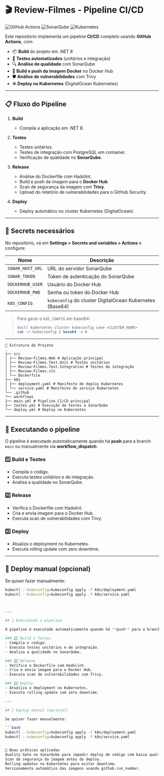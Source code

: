 # 🎬 Review-Filmes - Pipeline CI/CD

![GitHub Actions](https://img.shields.io/github/actions/workflow/status/cleitonbarbosa21/review-filmes/main.yml?branch=main&label=CI/CD)
![SonarQube](https://img.shields.io/badge/Code%20Quality-SonarQube-blue)
![Kubernetes](https://img.shields.io/badge/Deploy-Kubernetes-blue)

Este repositório implementa um pipeline **CI/CD** completo usando **GitHub Actions**, com:

- 📦 **Build** do projeto em .NET 8
- 🧪 **Testes automatizados** (unitários e integração)
- 🔍 **Análise de qualidade** com SonarQube
- 🐳 **Build e push da imagem Docker** no Docker Hub
- 🛡️ **Análise de vulnerabilidades** com Trivy
- ☸️ **Deploy no Kubernetes** (DigitalOcean Kubernetes)

---

## 📋 Fluxo do Pipeline

1. **Build**
   - Compila a aplicação em .NET 8.

2. **Testes**
   - Testes unitários.
   - Testes de integração com PostgreSQL em container.
   - Verificação de qualidade no **SonarQube**.

3. **Release**
   - Análise do Dockerfile com Hadolint.
   - Build e push da imagem para o **Docker Hub**.
   - Scan de segurança da imagem com **Trivy**.
   - Upload do relatório de vulnerabilidades para o GitHub Security.

4. **Deploy**
   - Deploy automático no cluster Kubernetes (DigitalOcean).

---

## 🔑 Secrets necessários

No repositório, vá em **Settings > Secrets and variables > Actions** e configure:

| Nome              | Descrição                                                    |
|-------------------|--------------------------------------------------------------|
| `SONAR_HOST_URL`  | URL do servidor SonarQube                                     |
| `SONAR_TOKEN`     | Token de autenticação do SonarQube                            |
| `DOCKERHUB_USER`  | Usuário do Docker Hub                                         |
| `DOCKERHUB_PWD`   | Senha ou token do Docker Hub                                  |
| `K8S_CONFIG`      | `kubeconfig` do cluster DigitalOcean Kubernetes (Base64)      |

> Para gerar o `K8S_CONFIG` em base64:  
> ```bash
> doctl kubernetes cluster kubeconfig save <CLUSTER_NAME>
> cat ~/.kube/config | base64 -w 0
> ```

---

```text
📂 Estrutura do Projeto
.
├── src
│ ├── Review-Filmes.Web # Aplicação principal
│ ├── Review-Filmes.Test.Unit # Testes unitários
│ ├── Review-Filmes.Test.Integration # Testes de integração
│ ├── Review-Filmes.sln
│ └── Dockerfile
├── k8s
│ ├── deployment.yaml # Manifesto de deploy Kubernetes
│ └── service.yaml # Manifesto de serviço Kubernetes
└── .github
└── workflows
├── main.yml # Pipeline CI/CD principal
├── testes.yml # Execução de testes e SonarQube
└── deploy.yml # Deploy no Kubernetes
```


---

## 🚀 Executando o pipeline

O pipeline é executado automaticamente quando há **push** para a branch `main` ou manualmente via **workflow_dispatch**.

### 1️⃣ Build e Testes
- Compila o código.
- Executa testes unitários e de integração.
- Analisa a qualidade no SonarQube.

### 2️⃣ Release
- Verifica o Dockerfile com Hadolint.
- Cria e envia imagem para o Docker Hub.
- Executa scan de vulnerabilidades com Trivy.

### 3️⃣ Deploy
- Atualiza o deployment no Kubernetes.
- Executa rolling update com zero downtime.

---

## 🐳 Deploy manual (opcional)

Se quiser fazer manualmente:

```bash
kubectl --kubeconfig=kubeconfig apply -f k8s/deployment.yaml
kubectl --kubeconfig=kubeconfig apply -f k8s/service.yaml



---

## 🚀 Executando o pipeline

O pipeline é executado automaticamente quando há **push** para a branch `main` ou manualmente via **workflow_dispatch**.

### 1️⃣ Build e Testes
- Compila o código.
- Executa testes unitários e de integração.
- Analisa a qualidade no SonarQube.

### 2️⃣ Release
- Verifica o Dockerfile com Hadolint.
- Cria e envia imagem para o Docker Hub.
- Executa scan de vulnerabilidades com Trivy.

### 3️⃣ Deploy
- Atualiza o deployment no Kubernetes.
- Executa rolling update com zero downtime.

---

## 🐳 Deploy manual (opcional)

Se quiser fazer manualmente:

```bash
kubectl --kubeconfig=kubeconfig apply -f k8s/deployment.yaml
kubectl --kubeconfig=kubeconfig apply -f k8s/service.yaml


📌 Boas práticas aplicadas
Quality Gate no SonarQube para impedir deploy de código com baixa qualidade.
Scan de segurança da imagem antes do deploy.
Rolling updates no Kubernetes para evitar downtime.
Versionamento automático das imagens usando github.run_number.
